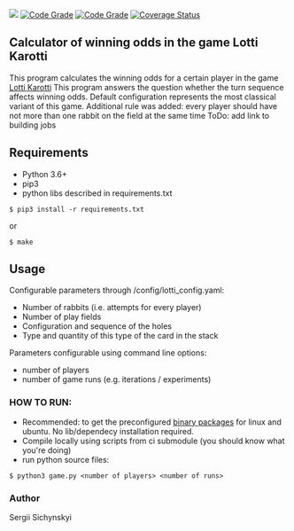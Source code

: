 ![](https://github.com/ssichynskyi/lotti-karotti-calculator/workflows/Lotti-Karotti-Calculator%20acceptance/badge.svg)
[![Code Grade](https://www.code-inspector.com/project/8769/score/svg)](https://www.code-inspector.com) [![Code Grade](https://www.code-inspector.com/project/8769/status/svg)](https://www.code-inspector.com)
[![Coverage Status](https://coveralls.io/repos/github/ssichynskyi/lotti-karotti-calculator/badge.svg?branch=master)](https://coveralls.io/github/ssichynskyi/lotti-karotti-calculator?branch=master)
## Calculator of winning odds in the game Lotti Karotti
This program calculates the winning odds for a certain player
in the game [Lotti Karotti](https://de.wikipedia.org/wiki/Lotti_Karotti)
This program answers the question whether the turn sequence
affects winning odds. Default configuration represents the
most classical variant of this game. Additional rule was added:
every player should have not more than one rabbit on the field
at the same time
ToDo: add link to building jobs

## Requirements
* Python 3.6+
* pip3
* python libs described in requirements.txt
```
$ pip3 install -r requirements.txt
```
or
```
$ make
```


## Usage
Configurable parameters through /config/lotti_config.yaml:
* Number of rabbits (i.e. attempts for every player)
* Number of play fields
* Configuration and sequence of the holes
* Type and quantity of this type of the card in the stack

Parameters configurable using command line options:
* number of players
* number of game runs (e.g. iterations / experiments)

### HOW TO RUN:
* Recommended: to get the preconfigured [binary packages](http://lotti-karotti-calculator.s3-website.eu-central-1.amazonaws.com/)
for linux and ubuntu. No lib/dependecy installation required.
* Compile locally using scripts from ci submodule (you should know what you're doing)
* run python source files:
```
$ python3 game.py <number of players> <number of runs>
```

### Author
Sergii Sichynskyi
